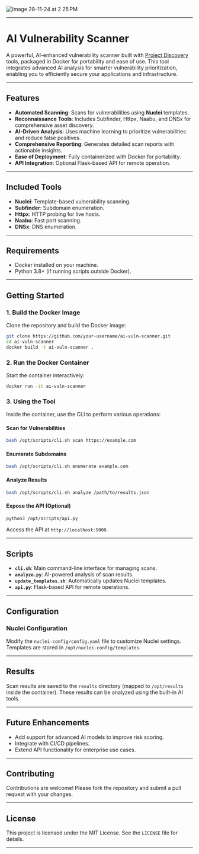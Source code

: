 

![Image 28-11-24 at 2 25 PM](https://github.com/user-attachments/assets/dd8b6ed0-8277-4b65-aeb6-50002ecad1df)

---

# **AI Vulnerability Scanner**

A powerful, AI-enhanced vulnerability scanner built with [Project Discovery](https://projectdiscovery.io/) tools, packaged in Docker for portability and ease of use. This tool integrates advanced AI analysis for smarter vulnerability prioritization, enabling you to efficiently secure your applications and infrastructure.

---

## **Features**
- **Automated Scanning**: Scans for vulnerabilities using **Nuclei** templates.
- **Reconnaissance Tools**: Includes Subfinder, Httpx, Naabu, and DNSx for comprehensive asset discovery.
- **AI-Driven Analysis**: Uses machine learning to prioritize vulnerabilities and reduce false positives.
- **Comprehensive Reporting**: Generates detailed scan reports with actionable insights.
- **Ease of Deployment**: Fully containerized with Docker for portability.
- **API Integration**: Optional Flask-based API for remote operation.

---

## **Included Tools**
- **Nuclei**: Template-based vulnerability scanning.
- **Subfinder**: Subdomain enumeration.
- **Httpx**: HTTP probing for live hosts.
- **Naabu**: Fast port scanning.
- **DNSx**: DNS enumeration.

---

## **Requirements**
- Docker installed on your machine.
- Python 3.8+ (if running scripts outside Docker).

---

## **Getting Started**

### **1. Build the Docker Image**
Clone the repository and build the Docker image:
```bash
git clone https://github.com/your-username/ai-vuln-scanner.git
cd ai-vuln-scanner
docker build -t ai-vuln-scanner .
```

### **2. Run the Docker Container**
Start the container interactively:
```bash
docker run -it ai-vuln-scanner
```

### **3. Using the Tool**
Inside the container, use the CLI to perform various operations:

#### **Scan for Vulnerabilities**
```bash
bash /opt/scripts/cli.sh scan https://example.com
```

#### **Enumerate Subdomains**
```bash
bash /opt/scripts/cli.sh enumerate example.com
```

#### **Analyze Results**
```bash
bash /opt/scripts/cli.sh analyze /path/to/results.json
```

#### **Expose the API (Optional)**
```bash
python3 /opt/scripts/api.py
```
Access the API at `http://localhost:5000`.

---

## **Scripts**
- **`cli.sh`**: Main command-line interface for managing scans.
- **`analyze.py`**: AI-powered analysis of scan results.
- **`update_templates.sh`**: Automatically updates Nuclei templates.
- **`api.py`**: Flask-based API for remote operations.

---

## **Configuration**
### **Nuclei Configuration**
Modify the `nuclei-config/config.yaml` file to customize Nuclei settings. Templates are stored in `/opt/nuclei-config/templates`.

---

## **Results**
Scan results are saved to the `results` directory (mapped to `/opt/results` inside the container). These results can be analyzed using the built-in AI tools.

---

## **Future Enhancements**
- Add support for advanced AI models to improve risk scoring.
- Integrate with CI/CD pipelines.
- Extend API functionality for enterprise use cases.

---

## **Contributing**
Contributions are welcome! Please fork the repository and submit a pull request with your changes.

---

## **License**
This project is licensed under the MIT License. See the `LICENSE` file for details.

---
